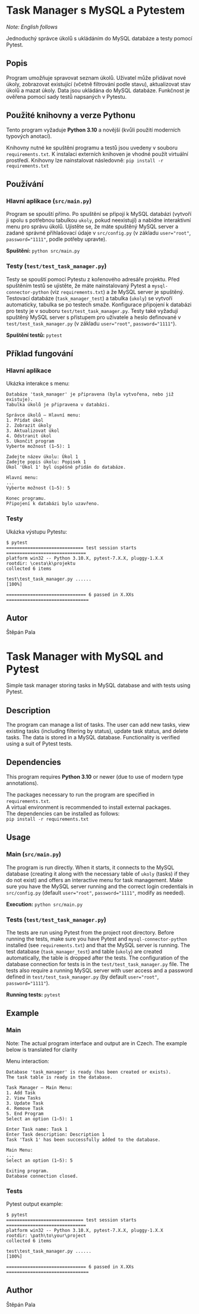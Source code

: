 # Task Manager s MySQL a Pytestem

*Note: English follows*

Jednoduchý správce úkolů s ukládáním do MySQL databáze a testy pomocí Pytest.

## Popis

Program umožňuje spravovat seznam úkolů. Uživatel může přidávat nové úkoly, zobrazovat existující (včetně filtrování podle stavu), aktualizovat stav úkolů a mazat úkoly. Data jsou ukládána do MySQL databáze. Funkčnost je ověřena pomocí sady testů napsaných v Pytestu.

## Použité knihovny a verze Pythonu

Tento program vyžaduje **Python 3.10** a novější (kvůli použití moderních typových anotací).

Knihovny nutné ke spuštění programu a testů jsou uvedeny v souboru `requirements.txt`.
K instalaci externích knihoven je vhodné použít virtuální prostředí.
Knihovny lze nainstalovat následovně:
`pip install -r requirements.txt`

## Používání

### Hlavní aplikace (`src/main.py`)

Program se spouští přímo. Po spuštění se připojí k MySQL databázi (vytvoří ji spolu s potřebnou tabulkou `ukoly`, pokud neexistují) a nabídne interaktivní menu pro správu úkolů.
Ujistěte se, že máte spuštěný MySQL server a zadané správné přihlašovací údaje v `src/config.py` (v základu `user="root"`, `password="1111"`, podle potřeby upravte).

**Spuštění:**
`python src/main.py`

### Testy (`test/test_task_manager.py`)

Testy se spouští pomocí Pytestu z kořenového adresáře projektu. Před spuštěním testů se ujistěte, že máte nainstalovaný Pytest a `mysql-connector-python` (viz `requirements.txt`) a že MySQL server je spuštěný. Testovací databáze (`task_manager_test`) a tabulka (`ukoly`) se vytvoří automaticky, tabulka se po testech smaže. Konfigurace připojení k databázi pro testy je v souboru `test/test_task_manager.py`.
Testy také vyžadují spuštěný MySQL server s přístupem pro uživatele a heslo definované v `test/test_task_manager.py` (v základu `user="root"`, `password="1111"`).

**Spuštění testů:**
`pytest`

## Příklad fungování

### Hlavní aplikace

Ukázka interakce s menu:
```
Databáze 'task_manager' je připravena (byla vytvořena, nebo již existuje).
Tabulka úkolů je připravena v databázi.

Správce úkolů – Hlavní menu:
1. Přidat úkol
2. Zobrazit úkoly
3. Aktualizovat úkol
4. Odstranit úkol
5. Ukončit program
Vyberte možnost (1–5): 1

Zadejte název úkolu: Úkol 1
Zadejte popis úkolu: Popisek 1
Úkol 'Úkol 1' byl úspěšně přidán do databáze.

Hlavní menu:
...
Vyberte možnost (1–5): 5

Konec programu.
Připojení k databázi bylo uzavřeno.
```

### Testy

Ukázka výstupu Pytestu:
```
$ pytest
============================= test session starts ==============================
platform win32 -- Python 3.10.X, pytest-7.X.X, pluggy-1.X.X
rootdir: \cesta\k\projektu
collected 6 items

test\test_task_manager.py ......                                         [100%]

============================== 6 passed in X.XXs ===============================
```

## Autor
Štěpán Pala


# Task Manager with MySQL and Pytest

Simple task manager storing tasks in MySQL database and with tests using Pytest.

## Description

The program can manage a list of tasks. The user can add new tasks, view existing tasks (including filtering by status), update task status, and delete tasks. The data is stored in a MySQL database. Functionality is verified using a suit of Pytest tests.

## Dependencies

This program requires **Python 3.10** or newer (due to use of modern type annotations).

The packages necessary to run the program are specified in `requirements.txt`.  
A virtual environment is recommended to install external packages.  
The dependencies can be installed as follows:  
`pip install -r requirements.txt`

## Usage

### Main (`src/main.py`)

The program is run directly. When it starts, it connects to the MySQL database (creating it along with the necessary table of `ukoly` (tasks) if they do not exist) and offers an interactive menu for task management.
Make sure you have the MySQL server running and the correct login credentials in `src/config.py` (default `user="root"`, `password="1111"`, modify as needed).

**Execution:**
`python src/main.py`

### Tests (`test/test_task_manager.py`)

The tests are run using Pytest from the project root directory. Before running the tests, make sure you have Pytest and `mysql-connector-python` installed (see `requirements.txt`) and that the MySQL server is running. The test database (`task_manager_test`) and table (`ukoly`) are created automatically, the table is dropped after the tests. The configuration of the database connection for tests is in the `test/test_task_manager.py` file.
The tests also require a running MySQL server with user access and a password defined in `test/test_task_manager.py` (by default `user="root"`, `password="1111"`).

**Running tests:**
`pytest`

## Example

### Main
Note: The actual program interface and output are in Czech. The example below is translated for clarity

Menu interaction:
```
Database 'task_manager' is ready (has been created or exists).
The task table is ready in the database.

Task Manager – Main Menu:
1. Add Task
2. View Tasks
3. Update Task
4. Remove Task
5. End Program
Select an option (1–5): 1

Enter Task name: Task 1
Enter Task description: Description 1
Task 'Task 1' has been successfully added to the database.

Main Menu:
...
Select an option (1–5): 5

Exiting program.
Database connection closed.
```

### Tests

Pytest output example:
```
$ pytest
============================= test session starts ==============================
platform win32 -- Python 3.10.X, pytest-7.X.X, pluggy-1.X.X
rootdir: \path\to\your\project
collected 6 items

test\test_task_manager.py ......                                         [100%]

============================== 6 passed in X.XXs ===============================
```

## Author
Štěpán Pala
